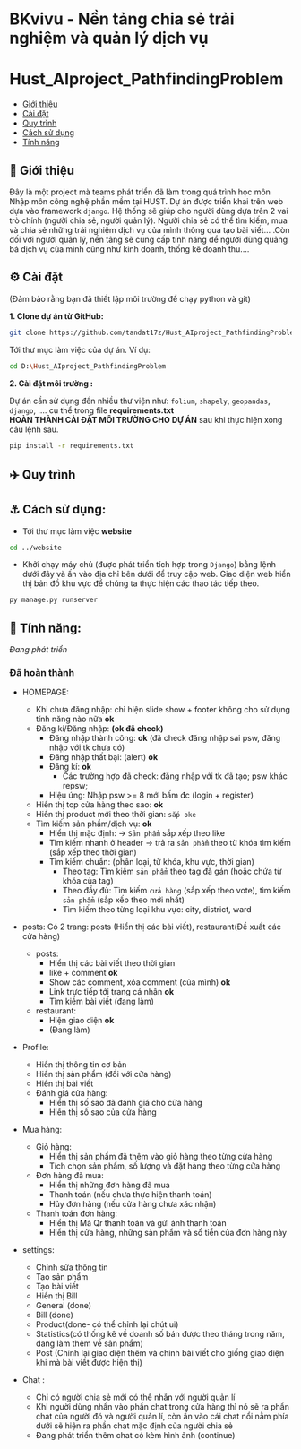  # BKvivu - Nền tảng chia sẻ trải nghiệm và quản lý dịch vụ
# Hust_AIproject_PathfindingProblem
- [Giới thiệu](#angel-giới-thiệu)
- [Cài đặt](#gear-cài-đặt)
- [Quy trình](#airplane-quy-trình)
- [Cách sử dụng](#anchor-cách-sử-dụng)
- [Tính năng](#anger-tính-năng)
## :angel: Giới thiệu
Đây là một project mà teams phát triển đã làm trong quá trình học môn Nhập môn công nghệ phần mềm tại HUST. Dự án được triển khai trên web dựa vào framework `django`. Hệ thống sẽ giúp cho người dùng dựa trên 2 vai trò chính (người chia sẻ, người quản lý). Người chia sẻ có thể tìm kiếm, mua và chia sẻ những trải nghiệm dịch vụ của mình thông qua tạo bài viết... .Còn đối với người quản lý, nền tảng sẽ cung cấp tính năng để người dùng quảng bá dịch vụ của mình cũng như kinh doanh, thống kê doanh thu....
## :gear: Cài đặt
(Đảm bảo rằng bạn đã thiết lập môi trường để chạy python và git)

**1. Clone dự án từ GitHub:**
  ```bash
  git clone https://github.com/tandat17z/Hust_AIproject_PathfindingProblem.git
  ```
Tới thư mục làm việc của dự án. Ví dụ:
  ```bash
  cd D:\Hust_AIproject_PathfindingProblem
  ```
**2. Cài đặt môi trường :**

Dự án cần sử dụng đến nhiều thư viện như:  `folium`, `shapely`, `geopandas`, `django`, .... cụ thể trong file **requirements.txt**<br>
**HOÀN THÀNH CÀI ĐẶT MÔI TRƯỜNG CHO DỰ ÁN** sau khi thực hiện xong câu lệnh sau.
  ```bash
  pip install -r requirements.txt
  ```

## :airplane: Quy trình

## :anchor: Cách sử dụng:
  - Tới thư mục làm việc **website**
  ```bash
  cd ../website
  ```
  - Khởi chạy máy chủ (được phát triển tích hợp trong `Django`) bằng lệnh dưới đây và ấn vào địa chỉ bên dưới để truy cập web. Giao diện web hiển thị bản đồ khu vực để chúng ta thực hiện các thao tác tiếp theo.
  ```bash
  py manage.py runserver
  ```
## :anger: Tính năng: 
_Đang phát triển_
### Đã hoàn thành
- HOMEPAGE:
    - Khi chưa đăng nhập: chỉ hiện slide show + footer không cho sử dụng tính năng nào nữa **ok**
    - Đăng kí/Đăng nhập: **(ok đã check)**
        - Đăng nhập thành công: **ok** (đã check đăng nhập sai psw, đăng nhập với tk chưa có)
        - Đăng nhập thất bại: (alert) **ok**
        - Đăng kí: **ok**
          - Các trường hợp đã check: đăng nhập với tk đã tạo; psw khác repsw;
        - Hiệu ứng: Nhập psw >= 8 mới bấm đc (login + register)
    - Hiển thị top cửa hàng theo sao: **ok**
    - Hiển thị product mới theo thời gian: `sắp oke`
    - Tìm kiếm sản phẩm/dịch vụ: **ok**
        - Hiển thị mặc định: -> `Sản phẩm` sắp xếp theo like
        - Tìm kiếm nhanh ở header -> trả ra `sản phẩm` theo từ khóa tìm kiếm (sắp xếp theo thời gian)
        - Tìm kiếm chuẩn: (phân loại, từ khóa, khu vực, thời gian)
            - Theo tag: Tìm kiếm `sản phẩm` theo tag đã gán (hoặc chứa từ khóa của tag)
            - Theo đầy đủ: Tìm kiếm `cửa hàng` (sắp xếp theo vote), tìm kiếm `sản phẩm` (sắp xếp theo mới nhất)
            - Tìm kiếm theo từng loại khu vực: city, district, ward
- posts: Có 2 trang: posts (Hiển thị các bài viết), restaurant(Đề xuất các cửa hàng)
    - posts:
      - Hiển thị các bài viết theo thời gian
      - like + comment **ok**
      - Show các comment, xóa comment (của mình) **ok**
      - Link trực tiếp tới trang cá nhân **ok**
      - Tìm kiềm bài viết (đang làm)
    - restaurant:
      - Hiện giao diện **ok**
      - (Đang làm)
- Profile:
    - Hiển thị thông tin cơ bản
    - Hiển thị sản phẩm (đối với cửa hàng)
    - Hiển thị bài viết
    - Đánh giá cửa hàng:
      - Hiển thị số sao đã đánh giá cho cửa hàng
      - Hiển thị số sao của cửa hàng
- Mua hàng:
    - Giỏ hàng:
      - Hiển thị sản phẩm đã thêm vào giỏ hàng theo từng cửa hàng
      - Tích chọn sản phẩm, số lượng và đặt hàng theo từng cửa hàng
    - Đơn hàng đã mua:
      - Hiển thị những đơn hàng đã mua
      - Thanh toán (nếu chưa thực hiện thanh toán)
      - Hủy đơn hàng (nếu cửa hàng chưa xác nhận)
    - Thanh toán đơn hàng:
      - Hiển thị Mã Qr thanh toán và gửi ảnh thanh toán
      - Hiển thị cửa hàng, những sản phẩm và số tiền của đơn hàng này
- settings:
     - Chỉnh sửa thông tin
     - Tạo sản phẩm
     - Tạo bài viết
     - Hiển thị Bill
    - General (done)
    - Bill (done)
    - Product(done- có thể chỉnh lại chút ui)
    - Statistics(có thống kê về doanh số bán được theo tháng trong năm, đang làm thêm về sản phẩm)
    - Post (Chỉnh lại giao diện thêm và chỉnh bài viết cho giống giao diện khi mà bài viết được hiện thị)

- Chat :
    - Chỉ có người chia sẻ mới có thể nhắn với người quản lí
    - Khi người dùng nhấn vào phần chat trong cửa hàng thì nó sẽ ra phần chat của người đó và người quản lí, còn ấn vào cái chat nổi nằm phía dưới sẽ hiện ra phần chat mặc định của người chia sẻ
    - Đang phát triển thêm chat có kèm hình ảnh (continue)

